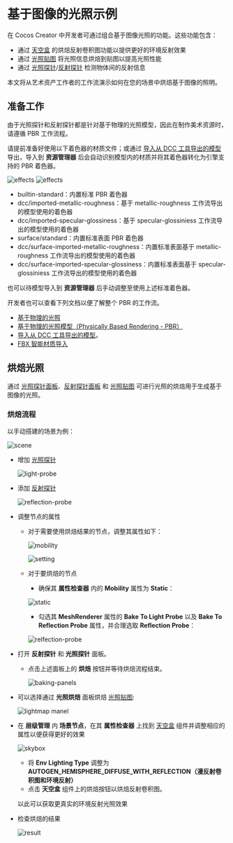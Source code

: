 # 基于图像的光照示例

在 Cocos Creator 中开发者可通过组合基于图像光照的功能。这些功能包含：

- 通过 [天空盒](../../skybox.md) 的烘焙反射卷积图功能以提供更好的环境反射效果
- 通过 [光照贴图](../lightmap.md) 将光照信息烘焙到贴图以提高光照性能
- 通过 [光照探针](./light-probe.md)/[反射探针](./reflection-probe.md) 检测物体间的反射信息

本文将从艺术资产工作者的工作流演示如何在您的场景中烘焙基于图像的照明。

## 准备工作

由于光照探针和反射探针都是针对基于物理的光照模型，因此在制作美术资源时，请遵循 PBR 工作流程。

请提前准备好使用以下着色器的材质文件；或通过 [导入从 DCC 工具导出的模型](../../../../asset/model/dcc-export-mesh.md) 导出，导入到 **资源管理器** 后会自动识别模型内的材质并将其着色器转化为引擎支持的 PBR 着色器。

![effects](sample/effects.png) ![effects](sample/surface-standard-effect.png)

- builtin-standard：内置标准 PBR 着色器
- dcc/imported-metallic-roughness：基于 metallic-roughness 工作流导出的模型使用的着色器
- dcc/imported-specular-glossiness：基于 specular-glossiniess  工作流导出的模型使用的着色器
- surface/standard：内置标准表面 PBR 着色器
- dcc/surface-imported-metallic-roughness：内置标准表面基于 metallic-roughness 工作流导出的模型使用的着色器
- dcc/surface-imported-specular-glossiness：内置标准表面基于 specular-glossiniess  工作流导出的模型使用的着色器

也可以待模型导入到 **资源管理器** 后手动调整至使用上述标准着色器。

开发者也可以查看下列文档以便了解整个 PBR 的工作流。

- [基于物理的光照](../pbr-lighting.md)
- [基于物理的光照模型（Physically Based Rendering - PBR）](../../../../shader/effect-builtin-pbr.md)
- [导入从 DCC 工具导出的模型](../../../../asset/model/dcc-export-mesh.md)。
- [FBX 智能材质导入](../../../../importer/materials/fbx-materials.md)

## 烘焙光照

通过 [光照探针面板](light-probe-panel.md)、[反射探针面板](reflection-probe-panel.md) 和 [光照贴图](../lightmap.md) 可进行光照的烘焙用于生成基于图像的光照。

### 烘焙流程

以手动搭建的场景为例：

![scene](sample/scene.png)

- 增加 [光照探针](light-probe.md)

    ![light-probe](sample/light-probe.png)

- 添加 [反射探针](relfection-probe.md)

   ![reflection-probe](sample/reflection-probe.png)

- 调整节点的属性
    - 对于需要使用烘焙结果的节点，调整其属性如下：

        ![mobility](sample/mobility.png)

        ![setting](sample/probe-setting.png)

    - 对于要烘焙的节点
        - 确保其 **属性检查器** 内的 **Mobility** 属性为 **Static**：

        ![static](sample/static.png)

        - 勾选其 **MeshRenderer** 属性的 **Bake To Light Probe** 以及 **Bake To Reflection Probe** 属性，并合理选取 **Reflection Probe**：

        ![relfection-probe](sample/bake-option.png)

- 打开 **反射探针** 和 **光照探针** 面板。

    - 点击上述面板上的 **烘焙** 按钮并等待烘焙流程结束。

        ![baking-panels](sample/baking-panels.png)

- 可以选择通过 **光照烘焙** 面板烘焙 [光照贴图](../lightmap.md):

    ![lightmap manel](sample/lightmap-panel.png)

- 在 **层级管理** 内 **场景节点**，在其 **属性检查器** 上找到 [天空盒](../../skybox.md) 组件并调整相应的属性以便获得更好的效果

    ![skybox](sample/skybox.png)

    - 将 **Env Lighting Type** 调整为 **AUTOGEN_HEMISPHERE_DIFFUSE_WITH_REFLECTION（漫反射卷积图和环境反射）**
    - 点击 **天空盒** 组件上的烘焙按钮以烘焙反射卷积图。

    以此可以获取更真实的环境反射光照效果

- 检查烘焙的结果

    ![result](sample/baking-result.png)
